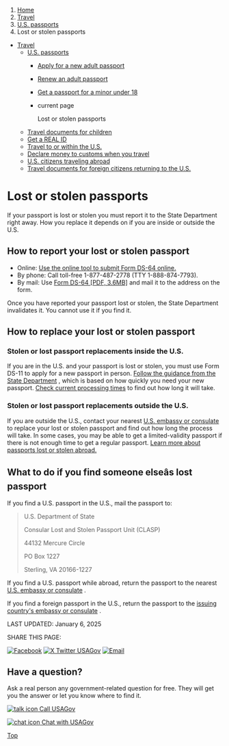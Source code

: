 1. [Home](/)
2. [Travel](/travel)
3. [U.S. passports](/passport)
4. Lost or stolen passports

* [Travel](/travel)
  + [U.S. passports](/passport)
    - [Apply for a new adult passport](/apply-adult-passport)
    - [Renew an adult passport](/renew-adult-passport)
    - [Get a passport for a minor under 18](/child-passport)
    - current page

      Lost or stolen passports
  + [Travel documents for children](/travel-documents-children)
  + [Get a REAL ID](/real-id)
  + [Travel to or within the U.S.](/travel-to-within-us)
  + [Declare money to customs when you travel](/travel-money)
  + [U.S. citizens traveling abroad](/travel-abroad)
  + [Travel documents for foreign citizens returning to the U.S.](/travel-documents-foreign-citizens)

Lost or stolen passports
========================

If your passport is lost or stolen you must report it to the State Department right away. How you replace it depends on if you are inside or outside the U.S.

How to report your lost or stolen passport
------------------------------------------

* Online:
  [Use the online tool to submit Form DS-64 online.](https://travel.state.gov/content/travel/en/passports/have-passport/lost-stolen.html)
* By phone: Call toll-free 1-877-487-2778 (TTY 1-888-874-7793).
* By mail: Use
  [Form DS-64 [PDF, 3.6MB]](https://eforms.state.gov/Forms/ds64_pdf.pdf)
  and mail it to the address on the form.

Once you have reported your passport lost or stolen, the State Department invalidates it. You cannot use it if you find it.

**How to replace your lost or stolen passport**
-----------------------------------------------

### **Stolen or lost passport replacements inside the U.S.**

If you are in the U.S. and your passport is lost or stolen, you must use Form DS-11 to apply for a new passport in person.
[Follow the guidance from the State Department](https://travel.state.gov/content/travel/en/passports/have-passport/lost-stolen.html#replacelost)
, which is based on how quickly you need your new passport.
[Check current processing times](https://travel.state.gov/content/travel/en/passports/how-apply/processing-times.html)
to find out how long it will take.

### **Stolen or lost passport replacements outside the U.S.**

If you are outside the U.S., contact your nearest
[U.S. embassy or consulate](https://www.usembassy.gov/)
to replace your lost or stolen passport and find out how long the process will take. In some cases, you may be able to get a limited-validity passport if there is not enough time to get a regular passport.
[Learn more about passports lost or stolen abroad.](https://travel.state.gov/content/travel/en/international-travel/emergencies/lost-stolen-passport-abroad.html)

What to do if you find someone elseâs lost passport
-----------------------------------------------------

If you find a U.S. passport in the U.S., mail the passport to:

> U.S. Department of State
>   
> Consular Lost and Stolen Passport Unit (CLASP)
>   
> 44132 Mercure Circle
>   
> PO Box 1227
>   
> Sterling, VA 20166-1227

If you find a U.S. passport while abroad, return the passport to the nearest
[U.S. embassy or consulate](https://www.usembassy.gov/)
.

If you find a foreign passport in the U.S., return the passport to the
[issuing country's embassy or consulate](https://travel.state.gov/content/travel/en/consularnotification/ConsularNotificationandAccess.html)
.

LAST UPDATED:
January 6, 2025

SHARE THIS PAGE:

[![Facebook](/themes/custom/usagov/images/social-media-icons/Facebook_Icon.svg)](https://www.facebook.com/sharer/sharer.php?u=https://www.usa.gov/lost-stolen-passport&v=3)
[![X Twitter USAGov](/themes/custom/usagov/images/social-media-icons/X_Twitter_Icon.svg?version=2)](https://twitter.com/intent/tweet?source=webclient&text=https://www.usa.gov/lost-stolen-passport)
[![Email](/themes/custom/usagov/images/social-media-icons/Email_Icon.svg?version=2)](mailto:?subject=https://www.usa.gov/lost-stolen-passport)

Have a question?
----------------

Ask a real person any government-related question for free. They will get you the answer or let you know where to find it.

[![talk icon](/themes/custom/usagov/images/ICONS_talk.png)
Call USAGov](/phone)

[![chat icon](/themes/custom/usagov/images/ICONS_chat.png)
Chat with USAGov](/chat)

[Top](#main-content)